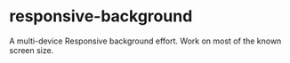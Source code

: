 responsive-background
=====================

A multi-device Responsive background effort. Work on most of the known screen size. 
